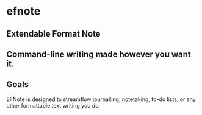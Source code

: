 # efnote
**E**xtendable **F**ormat **Note**
-----
Command-line writing made however you want it.
-----

## Goals
EFNote is designed to streamflow journalling, notetaking, to-do lists, or any
other formattable text writing you do. 